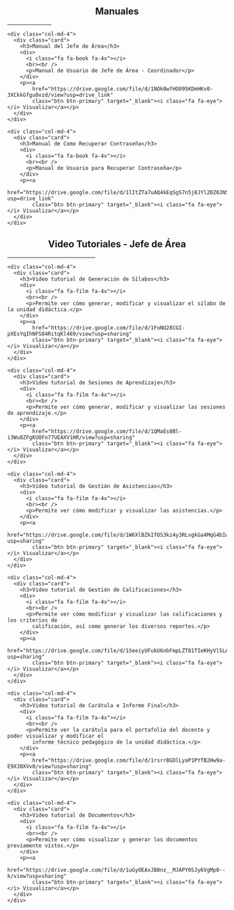   <style>
    .card {
      background: #fff;
      border-radius: 5px;
      box-shadow: 0 4px 8px rgba(0, 0, 0, 0.6);
      margin: 20px;
      padding: 20px;
      transition: transform 0.2s;
      height: 350px; /* Ajustar la altura de todas las tarjetas */
      display: flex;
      flex-direction: column;
      justify-content: space-between;
      text-align: center;
    }
    .card:hover {
      transform: translateY(-5px);
    }
    .card h3 {
      margin-top: 0;
    }
    .card p {
      margin-bottom: 15px;
    }
  </style>


<div class="container">
  <h2 align="center"> Manuales</h2>
  <hr style="width:20%;">
  <div class="row">

    <div class="col-md-4">
      <div class="card">
        <h3>Manual del Jefe de Área</h3>
        <div>
          <i class="fa fa-book fa-4x"></i>
          <br><br />
          <p>Manual de Usuario de Jefe de Área - Coordinador</p>
        </div>
        <p><a
            href="https://drive.google.com/file/d/1NOk0wfHO095KDmHKv0-3XCkkGfgu0vzd/view?usp=drive_link"
            class="btn btn-primary" target="_blank"><i class="fa fa-eye"></i> Visualizar</a></p>
      </div>
    </div>

    <div class="col-md-4">
      <div class="card">
        <h3>Manual de Como Recuperar Contraseña</h3>
        <div>
          <i class="fa fa-book fa-4x"></i>
          <br><br />
          <p>Manual de Usuario para Recuperar Contraseña</p>
        </div>
        <p><a
            href="https://drive.google.com/file/d/1lItZTa7uAQ4kEqSgS7n5j8JYl2DZ0JN5/view?usp=drive_link"
            class="btn btn-primary" target="_blank"><i class="fa fa-eye"></i> Visualizar</a></p>
      </div>
    </div>

  </div>
</div>

<div class="container">
  <h2 align="center"> Video Tutoriales - Jefe de Área</h2>
  <hr style="width:40%;">
  <div class="row">

    <div class="col-md-4">
      <div class="card">
        <h3>Video tutorial de Generación de Sílabos</h3>
        <div>
          <i class="fa fa-film fa-4x"></i>
          <br><br />
          <p>Permite ver cómo generar, modificar y visualizar el sílabo de la unidad didáctica.</p>
        </div>
        <p><a
            href="https://drive.google.com/file/d/1FoNU28CGI-pXEsYqIhNFS84RitqKl469/view?usp=sharing"
            class="btn btn-primary" target="_blank"><i class="fa fa-eye"></i> Visualizar</a></p>
      </div>
    </div>

    <div class="col-md-4">
      <div class="card">
        <h3>Video tutorial de Sesiones de Aprendizaje</h3>
        <div>
          <i class="fa fa-film fa-4x"></i>
          <br><br />
          <p>Permite ver cómo generar, modificar y visualizar las sesiones de aprendizaje.</p>
        </div>
        <p><a
            href="https://drive.google.com/file/d/1QMaEs8Bl-i3Wu8ZFgKUOFn77UEAXV1HR/view?usp=sharing"
            class="btn btn-primary" target="_blank"><i class="fa fa-eye"></i> Visualizar</a></p>
      </div>
    </div>

    <div class="col-md-4">
      <div class="card">
        <h3>Video tutorial de Gestión de Asistencias</h3>
        <div>
          <i class="fa fa-film fa-4x"></i>
          <br><br />
          <p>Permite ver cómo modificar y visualizar las asistencias.</p>
        </div>
        <p><a
            href="https://drive.google.com/file/d/1W6XlBZkIfOS3kz4y3RLvgkGa4MqG4bIw/view?usp=sharing"
            class="btn btn-primary" target="_blank"><i class="fa fa-eye"></i> Visualizar</a></p>
      </div>
    </div>

    <div class="col-md-4">
      <div class="card">
        <h3>Video tutorial de Gestión de Calificaciones</h3>
        <div>
          <i class="fa fa-film fa-4x"></i>
          <br><br />
          <p>Permite ver cómo modificar y visualizar las calificaciones y los criterios de
            calificación, así como generar los diversos reportes.</p>
        </div>
        <p><a
            href="https://drive.google.com/file/d/1SeeiyUFukU6nbFmpLZT81TIeKHyVl5LA/view?usp=sharing"
            class="btn btn-primary" target="_blank"><i class="fa fa-eye"></i> Visualizar</a></p>
      </div>
    </div>

    <div class="col-md-4">
      <div class="card">
        <h3>Video tutorial de Carátula e Informe Final</h3>
        <div>
          <i class="fa fa-film fa-4x"></i>
          <br><br />
          <p>Permite ver la carátula para el portafolio del docente y poder visualizar y modificar el
            informe técnico pedagógico de la unidad didáctica.</p>
        </div>
        <p><a
            href="https://drive.google.com/file/d/1rsrrBGDlLyaP1PYfB2Hw9a-E9X30XVv0/view?usp=sharing"
            class="btn btn-primary" target="_blank"><i class="fa fa-eye"></i> Visualizar</a></p>
      </div>
    </div>

    <div class="col-md-4">
      <div class="card">
        <h3>Video tutorial de Documentos</h3>
        <div>
          <i class="fa fa-film fa-4x"></i>
          <br><br />
          <p>Permite ver cómo visualizar y generar los documentos previamente vistos.</p>
        </div>
        <p><a
            href="https://drive.google.com/file/d/1uGyOEAxJB0nz__MJAPY0SJy6VgMp0--k/view?usp=sharing"
            class="btn btn-primary" target="_blank"><i class="fa fa-eye"></i> Visualizar</a></p>
      </div>
    </div>

  </div>
</div>
